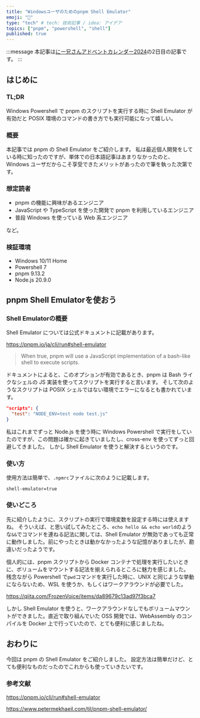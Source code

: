 ```yaml
---
title: "Windowsユーザのためのpnpm Shell Emulator"
emoji: "🐚"
type: "tech" # tech: 技術記事 / idea: アイデア
topics: ["pnpm", "powershell", "shell"]
published: true
---
```


:::message
本記事は[にー兄さんアドベントカレンダー2024](https://qiita.com/advent-calendar/2024/ninisan-2024)の2日目の記事です。
:::

## はじめに

### TL;DR

Windows Powershell で pnpm のスクリプトを実行する時に Shell Emulator が有効だと
POSIX 環境のコマンドの書き方でも実行可能になって嬉しい。

### 概要

本記事では pnpm の Shell Emulator をご紹介します。
私は最近個人開発をしている時に知ったのですが、単体での日本語記事はあまりなかったのと、
Windows ユーザだからこそ享受できたメリットがあったので筆を執った次第です。

### 想定読者

- pnpm の機能に興味があるエンジニア
- JavaScript や TypeScript を使った開発で pnpm を利用しているエンジニア
- 普段 Windows を使っている Web 系エンジニア

など。

### 検証環境

- Windows 10/11 Home
- Powershell 7
- pnpm 9.13.2
- Node.js 20.9.0

## pnpm Shell Emulatorを使おう

### Shell Emulatorの概要

Shell Emulator については公式ドキュメントに記載があります。

https://pnpm.io/ja/cli/run#shell-emulator

> When true, pnpm will use a JavaScript implementation of a bash-like shell to execute scripts.

ドキュメントによると、このオプションが有効であるとき、pnpm は Bash ライクなシェルの JS 実装を使ってスクリプトを実行すると言います。
そして次のようなスクリプトは POSIX シェルではない環境でエラーになるとも書かれています。

```json
"scripts": {
  "test": "NODE_ENV=test node test.js"
}
```

私はこれまでずっと Node.js を使う時に Windows Powershell で実行をしていたのですが、この問題は確かに起きていましたし、cross-env を使ってずっと回避してきました。
しかし Shell Emulator を使うと解決するというのです。

### 使い方

使用方法は簡単で、`.npmrc`ファイルに次のように記載します。

```properties:.npmrc
shell-emulator=true
```

### 使いどころ

先に紹介したように、スクリプトの実行で環境変数を設定する時には使えますね。
そういえば、と思い試してみたところ、`echo hello && echo world`のような`&&`でコマンドを連ねる記法に関しては、Shell Emulator が無効であっても正常に動作しました。前にやったときは動かなかったような記憶がありましたが、勘違いだったようです。

個人的には、pnpm スクリプトから Docker コンテナで処理を実行したいときに、ボリュームをマウントする記法を揃えられるところに魅力を感じました。
残念ながら Powershell で`pwd`コマンドを実行した時に、UNIX と同じような挙動にならないため、WSL を使うか、もしくはワークアラウンドが必要でした。

https://qiita.com/FrozenVoice/items/da89679c13ad97f3bca7

しかし Shell Emulator を使うと、ワークアラウンドなしでもボリュームマウントができました。直近で取り組んでいた OSS 開発では、WebAssembly のコンパイルを Docker 上で行っていたので、とても便利に感じましたね。

## おわりに

今回は pnpm の Shell Emulator をご紹介しました。
設定方法は簡単だけど、とても便利なものだったのでこれからも使っていきたいです。

### 参考文献

https://pnpm.io/cli/run#shell-emulator

https://www.petermekhaeil.com/til/pnpm-shell-emulator/
